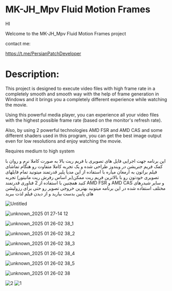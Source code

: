 # MK-JH_Mpv Fluid Motion Frames

HI

 Welcome to the MK-JH_Mpv Fluid Motion Frames project

contact me:

https://t.me/PersianPatchDeveloper


Description:
=

This project is designed to execute video files with high frame rate in a completely smooth and smooth way with the help of frame generation in Windows and it brings you a completely different experience while watching the movie.

Using this powerful media player, you can experience all your video files with the highest possible frame rate (based on the monitor's refresh rate).

Also, by using 2 powerful technologies AMD FSR and AMD CAS and some different shaders used in this program, you can get the best image output even for low resolutions and enjoy watching the movie.

Requires medium to high system

این برنامه جهت اجرایی فایل های تصویری با فریم ریت بالا به صورت کاملا نرم و روان با کمک فریم جنریشن در ویندوز طراحی شده و یک تجربه کاملا متفاوت رو هنگام تماشای فیلم براتون به ارمغان میاره
با استفاده از این مدیا پلیر قدرتمند میتونید تمام فایلهای تصویری خودتون رو با بالاترین فریم ریت ممکن(بر اساس رفرش ریت مانیتور) تجربه کنید
همچنین با استفاده از 2 فناوری قدرتمند
AMD FSR و AMD CAS
 و سایر شیدرهای مختلف استفاده شده در این برنامه میتونید بهترین خروجی تصویر رو حتی برای رزولیشن های پایین بدست بیارید و از دیدن فیلم لذت ببرید



![Untitled](https://github.com/user-attachments/assets/9bb98ffc-9c43-462a-8eab-70805e7d41c1)

![unknown_2025 01 27-14 12](https://github.com/user-attachments/assets/8140f02f-6687-4e38-b494-4b49009c3ca4)

![unknown_2025 01 26-02 38_1](https://github.com/user-attachments/assets/a4563669-9a19-47e5-a379-8ff1535b3dd3)

![unknown_2025 01 26-02 38_2](https://github.com/user-attachments/assets/110993f1-4a62-41a1-9ec1-9e48095969c4)

![unknown_2025 01 26-02 38_3](https://github.com/user-attachments/assets/e383143b-ec03-4272-a3dc-82cf31f70480)

![unknown_2025 01 26-02 38_4](https://github.com/user-attachments/assets/f545a35b-85f1-4630-b1c7-0e9bcfa6c9d0)

![unknown_2025 01 26-02 38_5](https://github.com/user-attachments/assets/30bb29e4-1d66-48b4-986a-d359862f34b4)

![unknown_2025 01 26-02 38](https://github.com/user-attachments/assets/b5387478-e85c-46d4-b609-7afb38123855)

![2](https://github.com/user-attachments/assets/f75abcd4-fa83-44e2-8cb2-1dd471b16e7d)
![1](https://github.com/user-attachments/assets/0a41a014-f208-4ef0-a8d0-302686d18dde)
